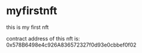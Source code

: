 # myfirstnft
this is my first nft


contract address of this nft is: 0x578B6498e4c926A836572327f0d93e0cbbef0f02

